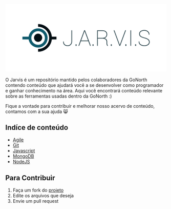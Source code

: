 ![](_covers/cover-main.png)

O Jarvis é um repositório mantido pelos colaboradores da GoNorth contendo conteúdo que ajudará você a se desenvolver como programador e ganhar conhecimento na área. Aqui você encontrará conteúdo relevante sobre as ferramentas usadas dentro da GoNorth :)

Fique a vontade para contribuir e melhorar nosso acervo de conteúdo, contamos com a sua ajuda :smile_cat:

## Indíce de conteúdo

- [Agile](agile/readme.md)
- [Git](git/readme.md)
- [Javascript](javascript/readme.md)
- [MongoDB](mongodb/readme.md)
- [NodeJS](nodejs/readme.md)

## Para Contribuir

1. Faça um fork do [projeto](github.com/gonorth/jarvis)
1. Edite os arquivos que deseja
1. Envie um pull request